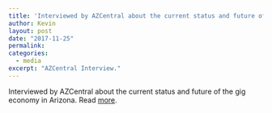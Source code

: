 ```yaml
---
title: 'Interviewed by AZCentral about the current status and future of the gig economy in Arizona.'
author: Kevin
layout: post
date: "2017-11-25"
permalink:
categories:
  - media
excerpt: "AZCentral Interview."
---
```


Interviewed by AZCentral about the current status and future of the gig economy in Arizona. Read [more](https://www.azcentral.com/story/money/business/tech/2017/11/08/uber-bets-big-phoenix-arizona-driverless-cars-support-center-6-reasons-why/800295001/).


